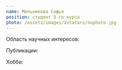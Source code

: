 ```yaml
---
name: Мельникова Софья
position: студент 5-го курса
photo: /assets/images/avtatars/nophoto.jpg
---
```


Область научных интересов: 

Публикации:

Хобби: 